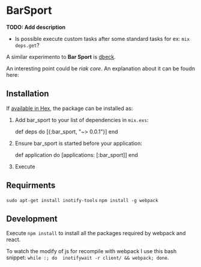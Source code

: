 # BarSport

**TODO: Add description**

- Is possible execute custom tasks after some standard tasks for ex: `mix deps.get`?

A similar experimento to **Bar Sport** is [dbeck](dbeck.github.io/Scalesmall-Experiment-Begins/).

An interesting point could be _riak core_. An explanation about it can be foudn here:


## Installation

If [available in Hex](https://hex.pm/docs/publish), the package can be installed as:

  1. Add bar_sport to your list of dependencies in `mix.exs`:

        def deps do
          [{:bar_sport, "~> 0.0.1"}]
        end

  2. Ensure bar_sport is started before your application:

        def application do
          [applications: [:bar_sport]]
        end

  3. Execute

## Requirments

`sudo apt-get install inotify-tools`
`npm install -g webpack`

## Development

Execute `npm install` to install all the packages required by webpack and react.

To watch the modify of js for recompile with webpack I use this bash snippet: `while :; do  inotifywait -r client/ && webpack; done`.
